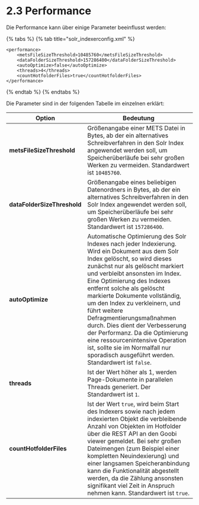 # 2.3 Performance

Die Performance kann über einige Parameter beeinflusst werden:

{% tabs %}
{% tab title="solr_indexerconfig.xml" %}
```markup
<performance>
    <metsFileSizeThreshold>10485760</metsFileSizeThreshold>
    <dataFolderSizeThreshold>157286400</dataFolderSizeThreshold>
    <autoOptimize>false</autoOptimize>
    <threads>4</threads>
    <countHotfolderFiles>true</countHotfolderFiles>
</performance>
```
{% endtab %}
{% endtabs %}

Die Parameter sind in der folgenden Tabelle im einzelnen erklärt:

| Option                      | Bedeutung                                                                                                                                                                                                                                                                                                                                                                                                                                                                                                                                                                    |
| --------------------------- | ---------------------------------------------------------------------------------------------------------------------------------------------------------------------------------------------------------------------------------------------------------------------------------------------------------------------------------------------------------------------------------------------------------------------------------------------------------------------------------------------------------------------------------------------------------------------------- |
| **metsFileSizeThreshold**   | Größenangabe einer METS Datei in Bytes, ab der ein alternatives Schreibverfahren in den Solr Index angewendet werden soll, um Speicherüberläufe bei sehr großen Werken zu vermeiden. Standardwert ist `10485760`.                                                                                                                                                                                                                                                                                                                                                            |
| **dataFolderSizeThreshold** | Größenangabe eines beliebigen Datenordners in Bytes, ab der ein alternatives Schreibverfahren in den Solr Index angewendet werden soll, um Speicherüberläufe bei sehr großen Werken zu vermeiden. Standardwert ist `157286400`.                                                                                                                                                                                                                                                                                                                                              |
| **autoOptimize**            | Automatische Optimierung des Solr Indexes nach jeder Indexierung. Wird ein Dokument aus dem Solr Index gelöscht, so wird dieses zunächst nur als gelöscht markiert und verbleibt ansonsten im Index. Eine Optimierung des Indexes entfernt solche als gelöscht markierte Dokumente vollständig, um den Index zu verkleinern, und führt weitere Defragmentierungsmaßnahmen durch. Dies dient der Verbesserung der Performanz. Da die Optimierung eine ressourcenintensive Operation ist, sollte sie im Normalfall nur sporadisch ausgeführt werden. Standardwert ist `false`. |
| **threads**                 | Ist der Wert höher als 1, werden Page-Dokumente in parallelen Threads generiert. Der Standardwert ist `1`.                                                                                                                                                                                                                                                                                                                                                                                                                                                                   |
| **countHotfolderFiles**     | Ist der Wert `true`, wird beim Start des Indexers sowie nach jedem indexierten Objekt die verbleibende Anzahl von Objekten im Hotfolder über die REST API an den Goobi viewer gemeldet. Bei sehr großen Dateimengen (zum Beispiel einer kompletten Neuindexierung) und einer langsamen Speicheranbindung kann die Funktionalität abgestellt werden, da die Zählung ansonsten signifikant viel Zeit in Anspruch nehmen kann. Standardwert ist `true`.                                                                                                                         |
